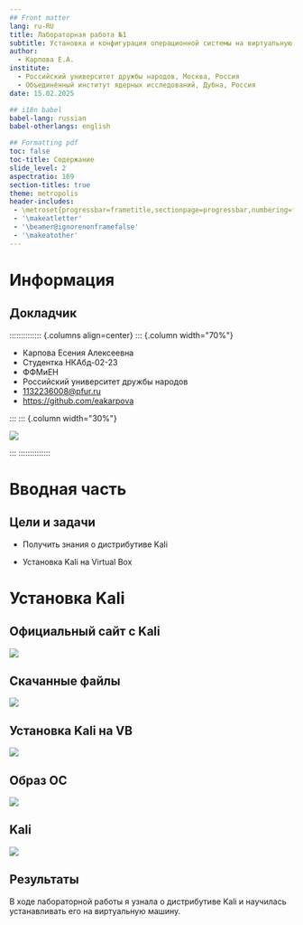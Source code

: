 ```yaml
---
## Front matter
lang: ru-RU
title: Лабораторная работа №1
subtitle: Установка и конфигурация операционной системы на виртуальную машину
author:
  - Карпова Е.А.
institute:
  - Российский университет дружбы народов, Москва, Россия
  - Объединённый институт ядерных исследований, Дубна, Россия
date: 15.02.2025

## i18n babel
babel-lang: russian
babel-otherlangs: english

## Formatting pdf
toc: false
toc-title: Содержание
slide_level: 2
aspectratio: 169
section-titles: true
theme: metropolis
header-includes:
 - \metroset{progressbar=frametitle,sectionpage=progressbar,numbering=fraction}
 - '\makeatletter'
 - '\beamer@ignorenonframefalse'
 - '\makeatother'
---
```


# Информация

## Докладчик

:::::::::::::: {.columns align=center}
::: {.column width="70%"}

  * Карпова Есения Алексеевна
  * Студентка НКАбд-02-23
  * ФФМиЕН
  * Российский университет дружбы народов
  * [1132236008@pfur.ru](mailto:1132236008@pfur.ru)
  * <https://github.com/eakarpova>

:::
::: {.column width="30%"}

![](image/me.jpeg)

:::
::::::::::::::

# Вводная часть

## Цели и задачи

- Получить знания о дистрибутиве Kali

- Установка Kali на Virtual Box


# Установка Kali

## Официальный сайт с Kali

![](./image/1.png)

## Скачанные файлы

![](./image/2.png)

## Установка Kali на VB

![](./image/3.png)

## Образ ОС

![](./image/4.png)

## Kali

![](./image/5.png)

## Результаты

В ходе лабораторной работы я узнала о дистрибутиве Kali и научилась устанавливать его на виртуальную машину.
